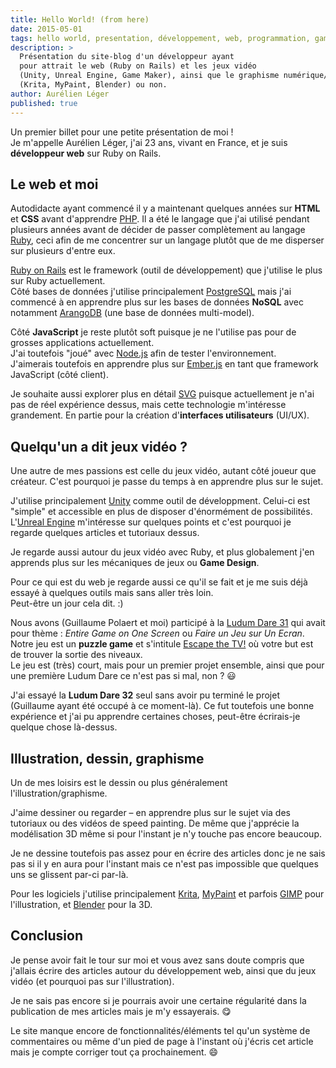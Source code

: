 ```yaml
---
title: Hello World! (from here)
date: 2015-05-01
tags: hello world, presentation, développement, web, programmation, gamedev
description: >
  Présentation du site-blog d'un développeur ayant
  pour attrait le web (Ruby on Rails) et les jeux vidéo
  (Unity, Unreal Engine, Game Maker), ainsi que le graphisme numérique/digital 
  (Krita, MyPaint, Blender) ou non.
author: Aurélien Léger
published: true
---
```


Un premier billet pour une petite présentation de moi !<br>
Je m'appelle Aurélien Léger, j'ai 23 ans, vivant en France, et je suis 
__développeur web__ sur Ruby on Rails.

Le web et moi
-------------

Autodidacte ayant commencé il y a maintenant quelques années sur __HTML__ et __CSS__
avant d'apprendre [PHP](https://php.net/). 
Il a été le langage que j'ai utilisé pendant plusieurs années avant de décider 
de passer complètement au langage [Ruby](https://www.ruby-lang.org/fr/), ceci afin 
de me concentrer sur un langage plutôt que de me disperser sur plusieurs d'entre eux.

[Ruby on Rails](http://rubyonrails.org/) est le framework (outil de développement) 
que j'utilise le plus sur Ruby actuellement.<br>
Côté bases de données j'utilise principalement [PostgreSQL](http://www.postgresql.org/) 
mais j'ai commencé à en apprendre plus sur les bases de données __NoSQL__ avec notamment
[ArangoDB](https://www.arangodb.com/) (une base de données multi-model).

Côté __JavaScript__ je reste plutôt soft puisque je ne l'utilise pas pour de grosses
applications actuellement.<br>
J'ai toutefois "joué" avec [Node.js](https://nodejs.org/) afin de tester l'environnement.<br>
J'aimerais toutefois en apprendre plus sur [Ember.js](http://emberjs.com/) en tant
que framework JavaScript (côté client).

Je souhaite aussi explorer plus en détail [SVG](https://fr.wikipedia.org/wiki/Scalable_Vector_Graphics) 
puisque actuellement je n'ai pas de réel expérience dessus, mais cette technologie 
m'intéresse grandement.
En partie pour la création d'__interfaces utilisateurs__ (UI/UX).

Quelqu'un a dit jeux vidéo ?
----------------------------

Une autre de mes passions est celle du jeux vidéo, autant côté joueur que créateur.
C'est pourquoi je passe du temps à en apprendre plus sur le sujet.

J'utilise principalement [Unity](http://unity3d.com/) comme outil de développment.
Celui-ci est "simple" et accessible en plus de disposer d'énormément de possibilités.
L'[Unreal Engine](https://www.unrealengine.com/) m'intéresse sur quelques points 
et c'est pourquoi je regarde quelques articles et tutoriaux dessus.

Je regarde aussi autour du jeux vidéo avec Ruby, et plus globalement j'en 
apprends plus sur les mécaniques de jeux ou __Game Design__.

Pour ce qui est du web je regarde aussi ce qu'il se fait et je me suis déjà essayé
à quelques outils mais sans aller très loin.<br>
Peut-être un jour cela dit. :)

Nous avons (Guillaume Polaert et moi) participé à la 
[Ludum Dare 31](http://ludumdare.com/compo/ludum-dare-31/) qui avait pour
thème : _Entire Game on One Screen_ ou _Faire un Jeu sur Un Ecran_.<br>
Notre jeu est un __puzzle game__ et s'intitule 
[Escape the TV!](http://ludumdare.com/compo/ludum-dare-31/?action=preview&uid=30048)
où votre but est de trouver la sortie des niveaux.<br>
Le jeu est (très) court, mais pour un premier projet ensemble, ainsi que pour une
première Ludum Dare ce n'est pas si mal, non ? :smiley:

J'ai essayé la __Ludum Dare 32__ seul sans avoir pu terminé le projet 
(Guillaume ayant été occupé à ce moment-là).
Ce fut toutefois une bonne expérience et j'ai pu apprendre certaines choses, 
peut-être écrirais-je quelque chose là-dessus.

Illustration, dessin, graphisme
-------------------------------

Un de mes loisirs est le dessin ou plus généralement l'illustration/graphisme.

J'aime dessiner ou regarder &ndash; en apprendre plus sur le sujet via des tutoriaux
ou des vidéos de speed painting. De même que j'apprécie la modélisation 3D même si
pour l'instant je n'y touche pas encore beaucoup.

Je ne dessine toutefois pas assez pour en écrire des articles donc je ne sais pas
si il y en aura pour l'instant mais ce n'est pas impossible que quelques uns se
glissent par-ci par-là.

Pour les logiciels j'utilise principalement [Krita](https://krita.org/), 
[MyPaint](http://mypaint.intilinux.com/) et parfois [GIMP](http://www.gimp.org/) 
pour l'illustration, et [Blender](https://www.blender.org/) pour la 3D.

Conclusion
----------

Je pense avoir fait le tour sur moi et vous avez sans doute compris que j'allais
écrire des articles autour du développement web, ainsi que du jeux vidéo (et pourquoi 
pas sur l'illustration).

Je ne sais pas encore si je pourrais avoir une certaine régularité dans la publication
de mes articles mais je m'y essayerais. :yum:

Le site manque encore de fonctionnalités/éléments tel qu'un système de commentaires
ou même d'un pied de page à l'instant où j'écris cet article mais je compte corriger
tout ça prochainement. :smile:
